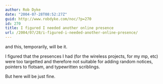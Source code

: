 ```yaml
---
author: Rob Dyke
date: "2004-07-28T08:52:27Z"
guid: http://www.robdyke.com/noc/?p=270
id: 270
title: I figured I needed another online presence
url: /2004/07/28/i-figured-i-needed-another-online-presence/
---
```

and this, temporarily, will be it.

I figured that the presences I had (for the wireless projects, for my mp, etc) were too targetted and therefore not suitable for adding random notices, pointers to flotsam, and typewritten scriblings.

But here will be just fine.